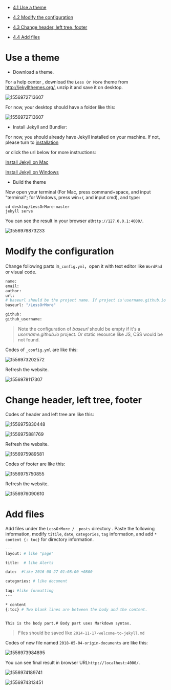 
* [4.1 Use a theme](#4.1)

* [4.2 Modify the configuration](#4.2)

* [4.3 Change header, left tree, footer](#4.3)

* [4.4 Add files](#4.4)

  

 <h1 id="4.1">Use a theme</h1>

- Download a theme.

For a help center , download the `Less Or More` theme from http://jekyllthemes.org/, unzip it and save it on desktop.

![1556972713607](https://github.com/anotherrachel/HelpCenter/blob/master/technical_writing/help_center_example/photos/1556972713607.png)

For now, your desktop should have a folder like this:

![1556972713607](https://github.com/anotherrachel/HelpCenter/blob/master/technical_writing/help_center_example/photos/desktop.png)



- Install Jekyll and Bundler:

For now, you should already have Jekyll installed on your machine. If not, please turn to [installation](https://github.com/anotherrachel/HelpCenter/tree/master/technical_writing/installation)

or click the url below for more instructions:

[Install Jekyll on Mac](https://idratherbewriting.com/documentation-theme-jekyll/mydoc_install_jekyll_on_mac.html)

[Install Jekyll on Windows](https://idratherbewriting.com/documentation-theme-jekyll/mydoc_install_jekyll_on_windows.html)




- Build the theme

Now open your terminal (For Mac, press command+space, and input "terminal"; for Windows, press win+r, and input cmd), and type:
```
cd desktop/LessOrMore-master
jekyll serve
```

You can see the result in your browser at`http://127.0.0.1:4000/`.

![1556976873233](https://github.com/anotherrachel/HelpCenter/blob/master/technical_writing/help_center_example/photos/1556977861439.png)

  

  <h1 id="4.2">Modify the configuration</h1>

   Change  following parts in`_config.yml`，open it with  text editor like `WordPad` or visual code.

``` bash
name: 
email: 
author: 
url: 
# baseurl should be the project name. If project is'username.github.io' like 'Jane.github.io',baseurl should be empty.
baseurl: "/LessOrMore" 

github: 
github_username: 

```

>  Note the configuration of *baseurl*  should be empty if it's a *username.github.io* project. Or static resource like JS, CSS would be not found.

Codes of `_config.yml` are like this:

![1556973202572](https://github.com/anotherrachel/HelpCenter/blob/master/technical_writing/help_center_example/photos/1556973202572.png)

Refresh the website.

![1556978117307](https://github.com/anotherrachel/HelpCenter/blob/master/technical_writing/help_center_example/photos/1556978117307.png)



<h1 id="4.3">Change header, left tree, footer</h1>

Codes of header and left tree are like this:

![1556975830448](https://github.com/anotherrachel/HelpCenter/blob/master/technical_writing/help_center_example/photos/1556975830448.png)

![1556975881769](https://github.com/anotherrachel/HelpCenter/blob/master/technical_writing/help_center_example/photos/1556975881769.png)

Refresh the website.

![1556975989581](https://github.com/anotherrachel/HelpCenter/blob/master/technical_writing/help_center_example/photos/1556975989581.png)

Codes of footer are like this:

![1556975750855](https://github.com/anotherrachel/HelpCenter/blob/master/technical_writing/help_center_example/photos/1556975792005.png)

Refresh the website.

![1556976090610](https://github.com/anotherrachel/HelpCenter/blob/master/technical_writing/help_center_example/photos/1556976090610.png)



<h1 id="4.4">Add files</h1>

 Add files under the ` LessOrMore / _posts ` directory . Paste the following information,  modify  ` titile `, ` date `, ` categories `, ` tag ` information, and add ` * content {: toc} ` for directory information.

``` bash
---
layout: # like "page"

title:  # like Alerts

date:  #like 2016-08-27 01:08:00 +0800

categories: # like document
 
tag: #like formatting
---

* content
{:toc} # Two blank lines are between the body and the content.


This is the body part.# Body part uses Markdown syntax.
```

> Files should be saved like `2014-11-17-welcome-to-jekyll.md`

Codes of new file named `2018-05-04-origin-documents` are like this:

![1556973984895](https://github.com/anotherrachel/HelpCenter/blob/master/technical_writing/help_center_example/photos/1556974058592.png)



You can see final result in browser URL`http://localhost:4000/`.

![1556974189741](https://github.com/anotherrachel/HelpCenter/blob/master/technical_writing/help_center_example/photos/1556974189741.png)

![1556974313451](https://github.com/anotherrachel/HelpCenter/blob/master/technical_writing/help_center_example/photos/1556974313451.png)

